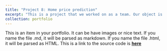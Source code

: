 ```yaml
---
title: "Project 8: Home price prediction"
excerpt: "This is a project that we worked on as a team. Our object is to discuss major factors which influence the housing price and make precise predictions for it. The model provides price prediction of similar comparable of people’s dream homes, such that the buyers and sellers can better negotiate the price as per the market trend."
collection: portfolio
---
```


This is an item in your portfolio. It can be have images or nice text. If you name the file .md, it will be parsed as markdown. If you name the file .html, it will be parsed as HTML.
This is a link to the source code is [**here**](https://github.com/samantoz/BU_DSC530_TermProject)
